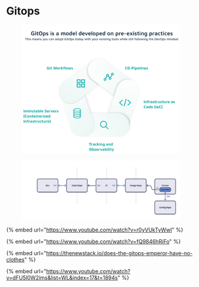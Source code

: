 # Gitops

<figure><img src="../.gitbook/assets/FfsmCgaX0AAGi0Y.jpeg" alt=""><figcaption></figcaption></figure>

<figure><img src="../.gitbook/assets/image (4) (1).png" alt=""><figcaption></figcaption></figure>

{% embed url="https://www.youtube.com/watch?v=r0yVUkTyWwI" %}

{% embed url="https://www.youtube.com/watch?v=fQ9846hRiFo" %}

{% embed url="https://thenewstack.io/does-the-gitops-emperor-have-no-clothes" %}

{% embed url="https://www.youtube.com/watch?v=dFU5l0W2ims&list=WL&index=17&t=1894s" %}
